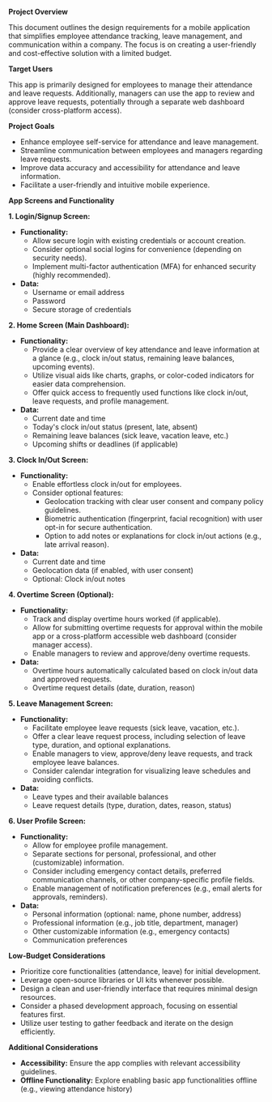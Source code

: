 **Project Overview**

This document outlines the design requirements for a mobile application that simplifies employee attendance tracking, leave management, and communication within a company. The focus is on creating a user-friendly and cost-effective solution with a limited budget.

**Target Users**

This app is primarily designed for employees to manage their attendance and leave requests. Additionally, managers can use the app to review and approve leave requests, potentially through a separate web dashboard (consider cross-platform access).

**Project Goals**

- Enhance employee self-service for attendance and leave management.
- Streamline communication between employees and managers regarding leave requests.
- Improve data accuracy and accessibility for attendance and leave information.
- Facilitate a user-friendly and intuitive mobile experience.

**App Screens and Functionality**

**1. Login/Signup Screen:**

- **Functionality:**
    - Allow secure login with existing credentials or account creation.
    - Consider optional social logins for convenience (depending on security needs).
    - Implement multi-factor authentication (MFA) for enhanced security (highly recommended).
- **Data:**
    - Username or email address
    - Password
    - Secure storage of credentials

**2. Home Screen (Main Dashboard):**

- **Functionality:**
    - Provide a clear overview of key attendance and leave information at a glance (e.g., clock in/out status, remaining leave balances, upcoming events).
    - Utilize visual aids like charts, graphs, or color-coded indicators for easier data comprehension.
    - Offer quick access to frequently used functions like clock in/out, leave requests, and profile management.
- **Data:**
    - Current date and time
    - Today's clock in/out status (present, late, absent)
    - Remaining leave balances (sick leave, vacation leave, etc.)
    - Upcoming shifts or deadlines (if applicable)

**3. Clock In/Out Screen:**

- **Functionality:**
    - Enable effortless clock in/out for employees.
    - Consider optional features:
        - Geolocation tracking with clear user consent and company policy guidelines.
        - Biometric authentication (fingerprint, facial recognition) with user opt-in for secure authentication.
        - Option to add notes or explanations for clock in/out actions (e.g., late arrival reason).
- **Data:**
    - Current date and time
    - Geolocation data (if enabled, with user consent)
    - Optional: Clock in/out notes

**4. Overtime Screen (Optional):**

- **Functionality:**
    - Track and display overtime hours worked (if applicable).
    - Allow for submitting overtime requests for approval within the mobile app or a cross-platform accessible web dashboard (consider manager access).
    - Enable managers to review and approve/deny overtime requests.
- **Data:**
    - Overtime hours automatically calculated based on clock in/out data and approved requests.
    - Overtime request details (date, duration, reason)

**5. Leave Management Screen:**

- **Functionality:**
    - Facilitate employee leave requests (sick leave, vacation, etc.).
    - Offer a clear leave request process, including selection of leave type, duration, and optional explanations.
    - Enable managers to view, approve/deny leave requests, and track employee leave balances.
    - Consider calendar integration for visualizing leave schedules and avoiding conflicts.
- **Data:**
    - Leave types and their available balances
    - Leave request details (type, duration, dates, reason, status)

**6. User Profile Screen:**

- **Functionality:**
    - Allow for employee profile management.
    - Separate sections for personal, professional, and other (customizable) information.
    - Consider including emergency contact details, preferred communication channels, or other company-specific profile fields.
    - Enable management of notification preferences (e.g., email alerts for approvals, reminders).
- **Data:**
    - Personal information (optional: name, phone number, address)
    - Professional information (e.g., job title, department, manager)
    - Other customizable information (e.g., emergency contacts)
    - Communication preferences

**Low-Budget Considerations**

- Prioritize core functionalities (attendance, leave) for initial development.
- Leverage open-source libraries or UI kits whenever possible.
- Design a clean and user-friendly interface that requires minimal design resources.
- Consider a phased development approach, focusing on essential features first.
- Utilize user testing to gather feedback and iterate on the design efficiently.

**Additional Considerations**

- **Accessibility:** Ensure the app complies with relevant accessibility guidelines.
- **Offline Functionality:** Explore enabling basic app functionalities offline (e.g., viewing attendance history)